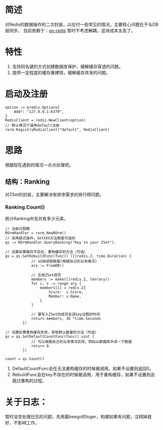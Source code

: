 # 简述

对Redis的数据操作的二次封装，以应付一些常见的情况，主要核心问题在于与DB层同步。
目前依赖于：[go-redis](https://github.com/go-redis/redis)
暂时不考虑解耦，这块成本太高了。

# 特性

1. 支持同名键的方式创建数据库保护，缓解缓存穿透的问题。
1. 提供一定程度的缓存重建锁，缓解缓存并发的问题。

# 启动及注册

```
option := &redis.Options{
	Addr: "127.0.0.1:6379",
}
RedisClient = redis.NewClient(option)
// 默认情况下请用default注册
rorm.RegistryRedisClient("default", RedisClient)
```

# 思路

根据现在遇到的情况一点点处理吧。

## 结构：Ranking

对ZSet的封装，主要解决有排序需求的排行榜问题。

### Ranking.Count()

统计Ranking中总共有多少元素。

```golang
// 注册过程略
ROrmHandler = rorm.NewROrm()
// 采用链式操作，SetXXX方法都是可选的
qs := ROrmHandler.QueryRanking("Key to your ZSet").

// 设置如果缓存不存在，重构缓存的方法（可选）
qs = qs.SetRebuildFunc(func() ([]redis.Z, time.Duration) {
			// 从DB读取数据(根据自己的业务情况)
			ary := FromDB()

			// 生成ZSet成员
			members := make([]redis.Z, len(ary))
			for i, v := range ary {
				members[i] = redis.Z{
					Score:  v.Score,
					Member: v.Name,
				}
			}

			// 要写入ZSet的成员及该key过期的时间
			return members, 30 *time.Seconds
		})

// 设置如果重构缓存失败，获取默认数量的方法（可选）
qs = qs.SetDefaultCountFunc(func() uint {
			// 可以根据自己的业务情况实现，例如从数据库中读一下数据
			return 0
		})

count = qs.Count()
```

1. DefaultCountFunc会在无法重构缓存的时候被调用，如果不设置则返回0。
1. RebuildFunc会在key不存在的时候被调用，用于重构缓存，如果不设置则会跳过重构的过程。

# 关于日志：

暂时没空处理日志的问题，先用着beego的loger，构建如果有问题，注释掉就好，不影响工作。